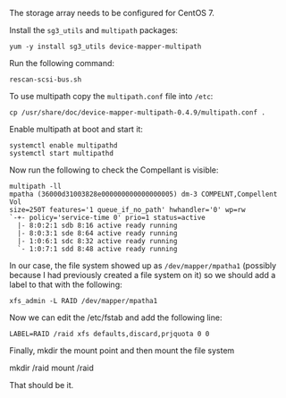 The storage array needs to be configured for CentOS 7.

Install the `sg3_utils` and `multipath` packages:

    yum -y install sg3_utils device-mapper-multipath

Run the following command:

    rescan-scsi-bus.sh

To use multipath copy the `multipath.conf` file into `/etc`:

    cp /usr/share/doc/device-mapper-multipath-0.4.9/multipath.conf .

Enable multipath at boot and start it:

    systemctl enable multipathd
    systemctl start multipathd

Now run the following to check the Compellant is visible:

    multipath -ll
    mpatha (36000d31003828e000000000000000005) dm-3 COMPELNT,Compellent Vol
    size=250T features='1 queue_if_no_path' hwhandler='0' wp=rw
    `-+- policy='service-time 0' prio=1 status=active
      |- 8:0:2:1 sdb 8:16 active ready running
      |- 8:0:3:1 sde 8:64 active ready running
      |- 1:0:6:1 sdc 8:32 active ready running
      `- 1:0:7:1 sdd 8:48 active ready running

In our case, the file system showed up as `/dev/mapper/mpatha1` (possibly because I had previously created a file system on it) so we should add a label to that with the following:

    xfs_admin -L RAID /dev/mapper/mpatha1

Now we can edit the /etc/fstab and add the following line:

    LABEL=RAID /raid xfs defaults,discard,prjquota 0 0

Finally, mkdir the mount point and then mount the file system

   mkdir /raid
   mount /raid

That should be it.